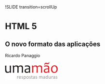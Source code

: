 !SLIDE transition=scrollUp

# HTML 5 #

## O novo formato das aplicações ##

Ricardo Panaggio

[![Umamão](logo_no_papaya_175.png)](http://umamao.com)
